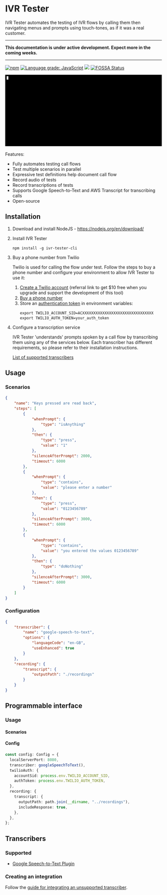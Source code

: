 # IVR Tester

IVR Tester automates the testing of IVR flows by calling them then navigating menus and prompts using touch-tones, as if
it was a real customer.

---

**This documentation is under active development. Expect more in the coming weeks.**

---

[![npm](https://img.shields.io/npm/v/ivr-tester)](https://www.npmjs.com/package/ivr-tester)
[![Language grade: JavaScript](https://img.shields.io/lgtm/grade/javascript/g/SketchingDev/ivr-tester.svg?logo=lgtm&logoWidth=18)](https://lgtm.com/projects/g/SketchingDev/ivr-tester/context:javascript)
![](https://github.com/SketchingDev/ivr-tester/workflows/On%20Push/badge.svg)
[![FOSSA Status](https://app.fossa.com/api/projects/git%2Bgithub.com%2FSketchingDev%2Fivr-tester.svg?type=shield)](https://app.fossa.com/projects/git%2Bgithub.com%2FSketchingDev%2Fivr-tester?ref=badge_shield)

<p align="center">
  <img src="_images/demo.gif">
</p>

Features:

* Fully automates testing call flows
* Test multiple scenarios in parallel
* Expressive test definitions help document call flow
* Record audio of tests
* Record transcriptions of tests
* Supports Google Speech-to-Text and AWS Transcript for transcribing calls
* Open-source

## Installation

1. Download and install NodeJS - https://nodejs.org/en/download/

2. Install IVR Tester
   ```shell
   npm install -g ivr-tester-cli
   ```

3. Buy a phone number from Twilio

   Twilio is used for calling the flow under test. Follow the steps to buy a phone number and
   configure your environment to allow IVR Tester to use it:

    1. [Create a Twilio account](https://www.twilio.com/referral/9E7LvU) (referral link to get $10 free when you upgrade
       and support the development of this tool)
    2. [Buy a phone number](https://support.twilio.com/hc/en-us/articles/223135247-How-to-Search-for-and-Buy-a-Twilio-Phone-Number-from-Console)
    3. Store
       an [authentication token](https://support.twilio.com/hc/en-us/articles/223136027-Auth-Tokens-and-How-to-Change-Them)
       in environment variables:
       ```shell
       export TWILIO_ACCOUNT_SID=ACXXXXXXXXXXXXXXXXXXXXXXXXXXXXXXXX
       export TWILIO_AUTH_TOKEN=your_auth_token
       ```

4. Configure a transcription service

   IVR Tester 'understands' prompts spoken by a call flow by transcribing them using any of the services below. Each
   transcriber has different requirements, so please refer to their installation instructions.

   [List of supported transcribers](/?id=supported-transcribers)

## Usage

### Scenarios

```json
{
    "name": "Keys pressed are read back",
    "steps": [
        {
            "whenPrompt": {
                "type": "isAnything"
            },
            "then": {
                "type": "press",
                "value": "1"
            },
            "silenceAfterPrompt": 2000,
            "timeout": 6000
        },
        {
            "whenPrompt": {
                "type": "contains",
                "value": "please enter a number"
            },
            "then": {
                "type": "press",
                "value": "0123456789"
            },
            "silenceAfterPrompt": 3000,
            "timeout": 6000
        },
        {
            "whenPrompt": {
                "type": "contains",
                "value": "you entered the values 0123456789"
            },
            "then": {
                "type": "doNothing"
            },
            "silenceAfterPrompt": 3000,
            "timeout": 6000
        }
    ]
}

```

### Configuration

```json
{
    "transcriber": {
        "name": "google-speech-to-text",
        "options": {
            "languageCode": "en-GB",
            "useEnhanced": true
        }
    },
    "recording": {
        "transcript": {
            "outputPath": "./recordings"
        }
    }
}

```

## Programmable interface

### Usage

#### Scenarios

#### Config

```typescript
const config: Config = {
  localServerPort: 8080,
  transcriber: googleSpeechToText(),
  twilioAuth: {
    accountSid: process.env.TWILIO_ACCOUNT_SID,
    authToken: process.env.TWILIO_AUTH_TOKEN,
  },
  recording: {
    transcript: {
      outputPath: path.join(__dirname, "../recordings"),
      includeResponse: true,
    },
  },
};
```

## Transcribers

### Supported

* [Google Speech-to-Text Plugin](/transcribers/supported/google-speech-to-text.md)

### Creating an integration

Follow the [guide for integrating an unsupported transcriber](/transcribers/creating-a-transcriber-integration.md).
